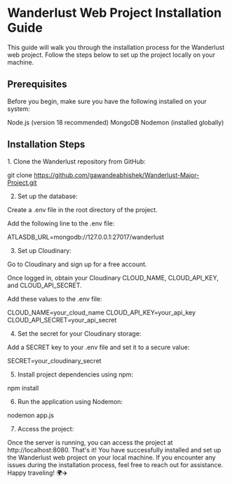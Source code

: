 <h1>Wanderlust Web Project Installation Guide</h1>
This guide will walk you through the installation process for the Wanderlust web project. Follow the steps below to set up the project locally on your machine.

<h2>Prerequisites</h2>
Before you begin, make sure you have the following installed on your system:

Node.js (version 18 recommended)
MongoDB
Nodemon (installed globally)
<h2>Installation Steps</h2>
1. Clone the Wanderlust repository from GitHub:

git clone https://github.com/gawandeabhishek/Wanderlust-Major-Project.git

2. Set up the database:

Create a .env file in the root directory of the project.

Add the following line to the .env file:

ATLASDB_URL=mongodb://127.0.0.1:27017/wanderlust

3. Set up Cloudinary:

Go to Cloudinary and sign up for a free account.

Once logged in, obtain your Cloudinary CLOUD_NAME, CLOUD_API_KEY, and CLOUD_API_SECRET.

Add these values to the .env file:

CLOUD_NAME=your_cloud_name
CLOUD_API_KEY=your_api_key
CLOUD_API_SECRET=your_api_secret

4. Set the secret for your Cloudinary storage:

Add a SECRET key to your .env file and set it to a secure value:

SECRET=your_cloudinary_secret

5. Install project dependencies using npm:

npm install

6. Run the application using Nodemon:

nodemon app.js

7. Access the project:

Once the server is running, you can access the project at http://localhost:8080.
That's it! You have successfully installed and set up the Wanderlust web project on your local machine. If you encounter any issues during the installation process, feel free to reach out for assistance. Happy traveling! 🌍✈️
